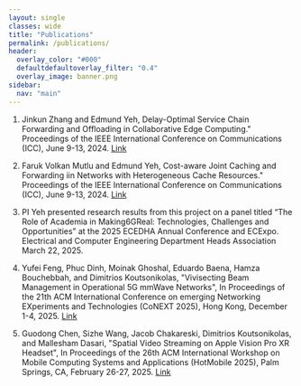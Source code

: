 ```yaml
---
layout: single
classes: wide
title: "Publications"
permalink: /publications/
header:
  overlay_color: "#000"
  defaultdefaultoverlay_filter: "0.4"
  overlay_image: banner.png
sidebar:
  nav: "main"
---
```


1. Jinkun Zhang and Edmund Yeh, Delay-Optimal Service Chain Forwarding and Offloading in Collaborative Edge Computing." Proceedings of the IEEE International Conference on Communications (ICC), June 9-13, 2024. [Link](https://ieeexplore.ieee.org/abstract/document/10622977)

2. Faruk Volkan Mutlu and Edmund Yeh, Cost-aware Joint Caching and Forwarding iin Networks with Heterogeneous Cache Resources." Proceedings of the IEEE International Conference on Communications (ICC), June 9-13, 2024. [Link](https://ieeexplore.ieee.org/abstract/document/10623104)

3. PI Yeh presented research results from this project on a panel titled “The Role of Academia in Making6GReal: Technologies, Challenges and Opportunities” at the 2025 ECEDHA Annual Conference and ECExpo. Electrical and Computer Engineering Department Heads Association  March 22, 2025.

4. Yufei Feng, Phuc Dinh, Moinak Ghoshal, Eduardo Baena, Hamza Bouchebbah, and Dimitrios Koutsonikolas, "Vivisecting Beam Management in Operational 5G mmWave Networks", In Proceedings of the 21th ACM International Conference on emerging Networking EXperiments and Technologies (CoNEXT 2025), Hong Kong, December 1-4, 2025. [Link](https://ece.northeastern.edu/fac-ece/dkoutsonikolas/publications/conext25.pdf)

5. Guodong Chen, Sizhe Wang, Jacob Chakareski, Dimitrios Koutsonikolas, and Mallesham Dasari, "Spatial Video Streaming on Apple Vision Pro XR Headset", In Proceedings of the 26th ACM International Workshop on Mobile Computing Systems and Applications (HotMobile 2025), Palm Springs, CA, February 26-27, 2025. [Link](https://sinrg.org/papers/hotmobile-2025-paper.pdf)
   
